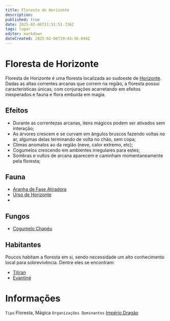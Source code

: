 ```yaml
---
title: Floresta de Horizonte
description: 
published: true
date: 2025-02-06T21:51:51.736Z
tags: lugar
editor: markdown
dateCreated: 2025-02-06T19:43:36.044Z
---
```


# Floresta de Horizonte
Floresta de Horizonte é uma floresta localizada ao sudoeste de [Horizonte](/lugares/plano-material/drafeon/sul-de-drafeon/horizonte). Dadas as altas correntes arcanas que correm na região, a floresta possui características únicas, com conjurações acarretando em efeitos inexperados e fauna e flora embuída em magia.

## Efeitos
- Durante as correntezas arcanas, itens mágicos podem ser ativados sem interação;
- As árvores crescem e se curvam em ângulos bruscos fazendo voltas no ar, algumas delas terminando de volta no chão, sem copa;
- Climas anomalos ao da região (neve, calor extremo, etc);
- Cogumelos crescendo em ambientes irregulares para estes;
- Sombras e vultos de arcana aparecem e caminham momentaneamente pela floresta;

## Fauna
- [Aranha de Fase Atiradora](/fauna-e-flora/aranha-de-fase-atiradora)
- [Urso de Horizonte](/fauna-e-flora/urso-de-horizonte)
- []()

## Fungos
- [Cogumelo Chapéu](/fauna-e-flora/cogumelo-chapeu)

## Habitantes
Poucos habitam a floresta em si, sendo necessidade um alto conhecimento local para sobrevivência. Dentre eles se encontram:

- [Tiliran](/individuos/tiliran)
- [Evantiné](/individuos/evantine)

# Informações
`Tipo` Floresta, Mágica
`Organizações Dominantes` [Império Dragão](/faccoes/nacoes/imperio-dragao)